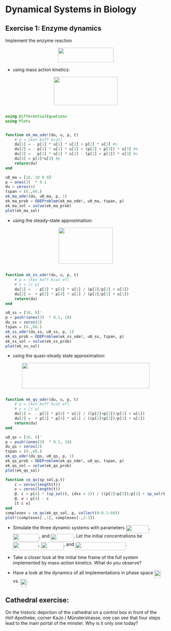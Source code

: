 Dynamical Systems in Biology 
============================


Exercise 1: Enzyme dynamics
---------------------------

Implement the enzyme reaction

<p align="center"><img src="/Exercises/tex/ebbb92b4fc654e56924c810ec5759384.svg?invert_in_darkmode&sanitize=true" align=middle width=173.5165806pt height=46.36403144999999pt/></p>

-   using mass action kinetics:

<p align="center"><img src="/Exercises/tex/f18680f89433340961ebba8cf3aa58dd.svg?invert_in_darkmode&sanitize=true" align=middle width=199.3163667pt height=88.58448225pt/></p>

````julia

using DifferentialEquations
using Plots
````


````julia

function ek_ma_ode!(du, u, p, t)
    # p = [kon koff kcat]
    du[1] = - p[1] * u[1] * u[2] + p[2] * u[3] #s
    du[2] = - p[1] * u[1] * u[2] + (p[2] + p[3]) * u[3] #e
    du[3] =   p[1] * u[1] * u[2] - (p[2] + p[3]) * u[3] #c
    du[4] = p[3]*u[3] #p
    return(du)
end

u0_ma = [10. 10 0 0]'
p = ones(3)  * 0.1
du = zeros(4)
tspan = (0.,60.)
ek_ma_ode!(du, u0_ma, p, 1)
ek_ma_prob = ODEProblem(ek_ma_ode!, u0_ma, tspan, p)
ek_ma_sol = solve(ek_ma_prob)
plot(ek_ma_sol)
````





-   using the steady-state approximation:

<p align="center"><img src="/Exercises/tex/2ad00bf15ed38c11695f1224a4b8dd61.svg?invert_in_darkmode&sanitize=true" align=middle width=170.64354285pt height=113.59650719999999pt/></p>

````julia

function ek_ss_ode!(du, u, p, t)
    # p = [kon koff kcat eT]
    # u = [s p]
    du[1] =  - p[3] * p[4] * u[1] / (p[2]/p[1] + u[1])
    du[2] =  + p[3] * p[4] * u[1] / (p[2]/p[1] + u[1])
    return(du)
end

u0_ss = [10. 0]'
p = push!(ones(3)  * 0.1, 10)
du_ss = zeros(2)
tspan = (0.,60.)
ek_ss_ode!(du_ss, u0_ss, p, 1)
ek_ss_prob = ODEProblem(ek_ss_ode!, u0_ss, tspan, p)
ek_ss_sol = solve(ek_ss_prob)
plot(ek_ss_sol)
````



-   using the quasi-steady state approximation:

<p align="center"><img src="/Exercises/tex/e3b6c75b8f59c1daab092e4eb5e6d5ae.svg?invert_in_darkmode&sanitize=true" align=middle width=399.98491664999995pt height=79.1309904pt/></p>

````julia

function ek_qs_ode!(du, u, p, t)
    # p = [kon koff kcat eT]
    # u = [s p]
    du[1] =  - p[3] * p[4] * u[1] / ((p[2]+p[3])/p[1] + u[1])
    du[2] =  + p[3] * p[4] * u[1] / ((p[2]+p[3])/p[1] + u[1])
    return(du)
end

u0_qs = [10. 0]'
p = push!(ones(3)  * 0.1, 10)
du_qs = zeros(2)
tspan = (0.,60.)
ek_qs_ode!(du_qs, u0_qs, p, 1)
ek_qs_prob = ODEProblem(ek_qs_ode!, u0_qs, tspan, p)
ek_qs_sol = solve(ek_qs_prob)
plot(ek_qs_sol)

function ce_qs(sp_sol,p,t)
    c = zeros(length(t))
    e = zeros(length(t))
    @. c = p[4] * (sp_sol(t, idxs = 1)) / ((p[2]+p[3])/p[1] + sp_sol(t, idxs = 1))
    @. e = p[4] - c
    [t c e]
end
complexes = ce_qs(ek_qs_sol, p, collect(0:0.1:60))
plot!(complexes[:,1], complexes[:,2:3])
````






-   Simulate the three dynamic systems with parameters <img src="/Exercises/tex/13f4a5e304e36b9bef73a21d70eda5ab.svg?invert_in_darkmode&sanitize=true" align=middle width=71.64004319999998pt height=24.65753399999998pt/>, <img src="/Exercises/tex/17f7bc0a246c0007404a5346ae28b839.svg?invert_in_darkmode&sanitize=true" align=middle width=81.91404044999999pt height=24.65753399999998pt/>, and <img src="/Exercises/tex/d4a645697d2f7de7f18500c8f4807ac4.svg?invert_in_darkmode&sanitize=true" align=middle width=71.64004319999998pt height=24.65753399999998pt/>. 
Let the initial concentrations be <img src="/Exercises/tex/41985d8d2961f0dfcc045f024feb26ca.svg?invert_in_darkmode&sanitize=true" align=middle width=79.80026339999999pt height=24.65753399999998pt/>, <img src="/Exercises/tex/f73f55c4023713b093831c4f7116b881.svg?invert_in_darkmode&sanitize=true" align=middle width=71.04072029999999pt height=24.65753399999998pt/>, 
and <img src="/Exercises/tex/aa5ea4eca4ca023578e49439d7758c3e.svg?invert_in_darkmode&sanitize=true" align=middle width=156.56397404999998pt height=24.65753399999998pt/>. 

-   Take a closer look at the initial time frame of the full system
    implemented by mass-action kinetics. What do you observe?

-   Have a look at the dynamics of all implementations in phase space <img src="/Exercises/tex/04c429e9e93ade50366c838485173e34.svg?invert_in_darkmode&sanitize=true" align=middle width=20.49091274999999pt height=24.65753399999998pt/> vs. <img src="/Exercises/tex/bd972c06c10dc1121597b5779d02eb90.svg?invert_in_darkmode&sanitize=true" align=middle width=19.89923759999999pt height=24.65753399999998pt/>.






Cathedral exercise:
-------------------

On the historic depiction of the cathedral on a control box in front of
the Hof-Apotheke, corner KaJo / Münsterstrasse, one can see that four
steps lead to the main portal of the minster. Why is it only one today?

